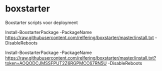 # boxstarter
Boxstarter scripts voor deployment

Install-BoxstarterPackage -PackageName https://raw.githubusercontent.com/relfering/boxstarter/master/install.txt -DisableReboots

Install-BoxstarterPackage -PackageName https://raw.githubusercontent.com/relfering/boxstarter/master/install.txt?token=AOQODCJMSSFPUT2Z6RGPMCC67RN5U -DisableReboots
